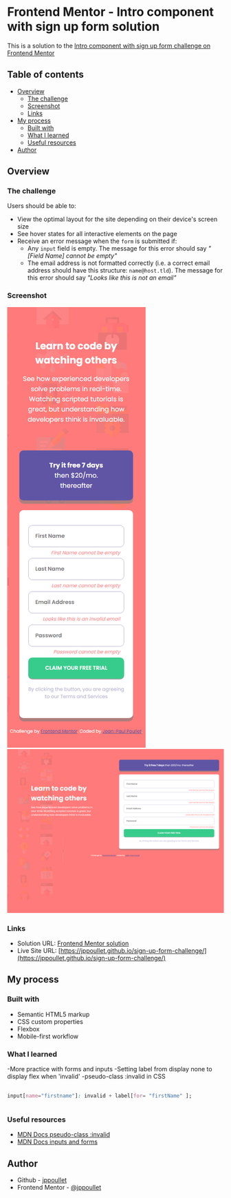# Frontend Mentor - Intro component with sign up form solution

This is a solution to the [Intro component with sign up form challenge on Frontend Mentor](https://www.frontendmentor.io/challenges/intro-component-with-signup-form-5cf91bd49edda32581d28fd1)

## Table of contents

- [Overview](#overview)
  - [The challenge](#the-challenge)
  - [Screenshot](#screenshot)
  - [Links](#links)
- [My process](#my-process)
  - [Built with](#built-with)
  - [What I learned](#what-i-learned)
  - [Useful resources](#useful-resources)
- [Author](#author)

## Overview

### The challenge

Users should be able to:

- View the optimal layout for the site depending on their device's screen size
- See hover states for all interactive elements on the page
- Receive an error message when the `form` is submitted if:
  - Any `input` field is empty. The message for this error should say _"[Field Name] cannot be empty"_
  - The email address is not formatted correctly (i.e. a correct email address should have this structure: `name@host.tld`). The message for this error should say _"Looks like this is not an email"_

### Screenshot

![](images/screenshotMobile.PNG)
![](images/screenshotDesktop.PNG)

### Links

- Solution URL: [Frontend Mentor solution](https://www.frontendmentor.io/solutions/sign-up-form-challenge-HBlbEVcquM)
- Live Site URL: [https://jppoullet.github.io/sign-up-form-challenge/](https://jppoullet.github.io/sign-up-form-challenge/)

## My process

### Built with

- Semantic HTML5 markup
- CSS custom properties
- Flexbox
- Mobile-first workflow

### What I learned

-More practice with forms and inputs
-Setting label from display none to display flex when 'invalid'
-pseudo-class :invalid in CSS

```html

```

```css
input[name="firstname"]: invalid + label[for= "firstName" ];
```

```js

```

### Useful resources

- [MDN Docs pseudo-class :invalid](https://developer.mozilla.org/en-US/docs/Web/CSS/:invalid)
- [MDN Docs inputs and forms](https://developer.mozilla.org/en-US/docs/Web/HTML/Element/input)

## Author

- Github - [jppoullet](https://github.com/jppoullet)
- Frontend Mentor - [@jppoullet](https://www.frontendmentor.io/profile/jppoullet)
